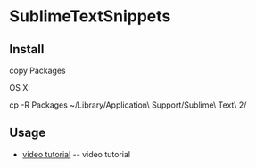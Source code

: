SublimeTextSnippets
============

Install
-------

copy Packages

OS X:

cp -R Packages ~/Library/Application\ Support/Sublime\ Text\ 2/

Usage 
-------

* [video tutorial](http://www.youtube.com/watch?v=TPnwo19H5eU&list=UUwS22MIyeToQYERwuFKAC2A&index=1&feature=plcp) -- video tutorial
